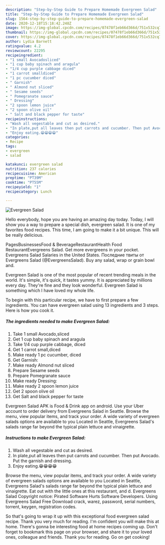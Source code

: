 ```yaml
---
description: "Step-by-Step Guide to Prepare Homemade Evergreen Salad"
title: "Step-by-Step Guide to Prepare Homemade Evergreen Salad"
slug: 1564-step-by-step-guide-to-prepare-homemade-evergreen-salad
date: 2020-12-18T15:18:42.248Z
image: https://img-global.cpcdn.com/recipes/07478f1eb66d366d/751x532cq70/evergreen-salad-recipe-main-photo.jpg
thumbnail: https://img-global.cpcdn.com/recipes/07478f1eb66d366d/751x532cq70/evergreen-salad-recipe-main-photo.jpg
cover: https://img-global.cpcdn.com/recipes/07478f1eb66d366d/751x532cq70/evergreen-salad-recipe-main-photo.jpg
author: Lydia Barnett
ratingvalue: 4.2
reviewcount: 22295
recipeingredient:
- "1 small Avocadosliced"
- "1 cup baby spinach and aragula"
- "1/4 cup purple cabbage diced"
- "1 carrot smalldiced"
- "1 pc cucumber diced"
- " Garnish"
- " Almond nut sliced"
- " Sesame seeds"
- " Pomegranate sauce"
- " Dressing"
- "2 spoon lemon juice"
- "2 spoon olive oil"
- " Salt and black pepper for taste"
recipeinstructions:
- "Wash all vegestable and cut as desired."
- "In plate,put all leaves then put carrots and cucumber. Then put Avocado. Put the garnish and dressing."
- "Enjoy eating.😁😁😁😁"
categories:
- Recipe
tags:
- evergreen
- salad

katakunci: evergreen salad 
nutrition: 237 calories
recipecuisine: American
preptime: "PT39M"
cooktime: "PT55M"
recipeyield: "1"
recipecategory: Lunch

---
```



![Evergreen Salad](https://img-global.cpcdn.com/recipes/07478f1eb66d366d/751x532cq70/evergreen-salad-recipe-main-photo.jpg)

Hello everybody, hope you are having an amazing day today. Today, I will show you a way to prepare a special dish, evergreen salad. It is one of my favorites food recipes. This time, I am going to make it a bit unique. This will be really delicious.

PagesBusinessesFood &amp; BeverageRestaurantHealth Food RestaurantEvergreens Salad. Get more evergreens in your pocket. Evergreens Salad Salaries in the United States. Последние твиты от Evergreens Salad (@EvergreensSalad). Buy any salad, wrap or grain bowl and.

Evergreen Salad is one of the most popular of recent trending meals in the world. It's simple, it's quick, it tastes yummy. It is appreciated by millions every day. They're fine and they look wonderful. Evergreen Salad is something which I have loved my whole life.


To begin with this particular recipe, we have to first prepare a few ingredients. You can have evergreen salad using 13 ingredients and 3 steps. Here is how you cook it.

<!--inarticleads1-->

##### The ingredients needed to make Evergreen Salad:

1. Take 1 small Avocado,sliced
1. Get 1 cup baby spinach and aragula
1. Take 1/4 cup purple cabbage, diced
1. Get 1 carrot small,diced
1. Make ready 1 pc cucumber, diced
1. Get  Garnish:
1. Make ready  Almond nut sliced
1. Prepare  Sesame seeds
1. Prepare  Pomegranate sauce
1. Make ready  Dressing:
1. Make ready 2 spoon lemon juice
1. Get 2 spoon olive oil
1. Get  Salt and black pepper for taste


Evergreen Salad APK is Food &amp; Drink app on android. Use your Uber account to order delivery from Evergreens Salad in Seattle. Browse the menu, view popular items, and track your order. A wide variety of evergreen salads options are available to you Located in Seattle, Evergreens Salad&#39;s salads range far beyond the typical plain lettuce and vinaigrette. 

<!--inarticleads2-->

##### Instructions to make Evergreen Salad:

1. Wash all vegestable and cut as desired.
1. In plate,put all leaves then put carrots and cucumber. Then put Avocado. Put the garnish and dressing.
1. Enjoy eating.😁😁😁😁


Browse the menu, view popular items, and track your order. A wide variety of evergreen salads options are available to you Located in Seattle, Evergreens Salad&#39;s salads range far beyond the typical plain lettuce and vinaigrette. Eat out with the little ones at this restaurant, and d. Evergreens Salad Copyright notice: Pirated Software Hurts Software Developers. Using Evergreens Salad Free Download crack, warez, password, serial numbers, torrent, keygen, registration codes. 

So that's going to wrap it up with this exceptional food evergreen salad recipe. Thank you very much for reading. I'm confident you will make this at home. There's gonna be interesting food at home recipes coming up. Don't forget to bookmark this page on your browser, and share it to your loved ones, colleague and friends. Thank you for reading. Go on get cooking!
